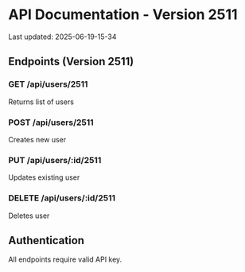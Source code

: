 # API Documentation - Version 2511
Last updated: 2025-06-19-15-34

## Endpoints (Version 2511)

### GET /api/users/2511
Returns list of users

### POST /api/users/2511
Creates new user

### PUT /api/users/:id/2511
Updates existing user

### DELETE /api/users/:id/2511
Deletes user

## Authentication
All endpoints require valid API key.
